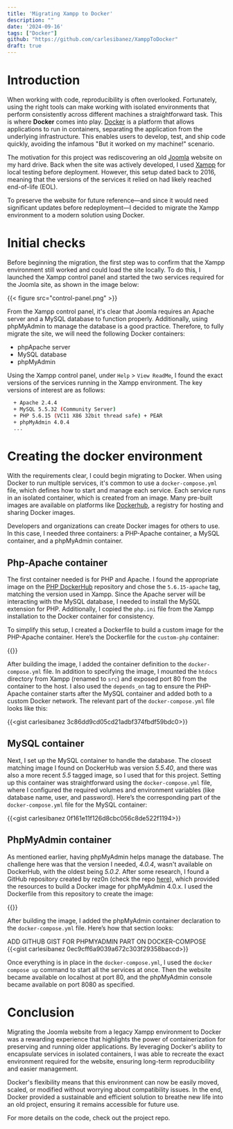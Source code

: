 ```yaml
---
title: 'Migrating Xampp to Docker'
description: ""
date: '2024-09-16'
tags: ["Docker"]
github: "https://github.com/carlesibanez/XamppToDocker"
draft: true
---
```

# Introduction

When working with code, reproducibility is often overlooked. Fortunately, using the right tools can make working with isolated environments that perform consistently across different machines a straightforward task. This is where **Docker** comes into play. [Docker](https://www.docker.com/}) is a platform that allows applications to run in containers, separating the application from the underlying infrastructure. This enables users to develop, test, and ship code quickly, avoiding the infamous "But it worked on my machine!" scenario.


The motivation for this project was rediscovering an old [Joomla](https://www.joomla.org/) website on my hard drive. Back when the site was actively developed, I used [Xampp](https://www.apachefriends.org/es/index.html) for local testing before deployment. However, this setup dated back to 2016, meaning that the versions of the services it relied on had likely reached end-of-life (EOL).

To preserve the website for future reference—and since it would need significant updates before redeployment—I decided to migrate the Xampp environment to a modern solution using Docker.


# Initial checks
Before beginning the migration, the first step was to confirm that the Xampp environment still worked and could load the site locally. To do this, I launched the Xampp control panel and started the two services required for the Joomla site, as shown in the image below:

{{< figure src="control-panel.png" >}}

From the Xampp control panel, it's clear that Joomla requires an Apache server and a MySQL database to function properly. Additionally, using phpMyAdmin to manage the database is a good practice. Therefore, to fully migrate the site, we will need the following Docker containers:

* phpApache server
* MySQL database
* phpMyAdmin

Using the Xampp control panel, under `Help` > `View ReadMe`, I found the exact versions of the services running in the Xampp environment. The key versions of interest are as follows:


```bash
  + Apache 2.4.4
  + MySQL 5.5.32 (Community Server)
  + PHP 5.6.15 (VC11 X86 32bit thread safe) + PEAR 
  + phpMyAdmin 4.0.4
  ...
```

# Creating the docker environment

With the requirements clear, I could begin migrating to Docker. When using Docker to run multiple services, it's common to use a `docker-compose.yml` file, which defines how to start and manage each service. Each service runs in an isolated container, which is created from an image. Many pre-built images are available on platforms like [Dockerhub](https://hub.docker.com/), a registry for hosting and sharing Docker images.

Developers and organizations can create Docker images for others to use. In this case, I needed three containers: a PHP-Apache container, a MySQL container, and a phpMyAdmin container.


## Php-Apache container
The first container needed is for PHP and Apache. I found the appropriate image on the [PHP DockerHub](https://hub.docker.com/_/php/) repository and chose the `5.6.15-apache` tag, matching the version used in Xampp. Since the Apache server will be interacting with the MySQL database, I needed to install the MySQL extension for PHP. Additionally, I copied the `php.ini` file from the Xampp installation to the Docker container for consistency.

To simplify this setup, I created a Dockerfile to build a custom image for the PHP-Apache container. Here’s the Dockerfile for the `custom-php` container:

{{<gist carlesibanez c86aae4719e541ef78b198dc6c7cea78>}}


After building the image, I added the container definition to the `docker-compose.yml` file. In addition to specifying the image, I mounted the `htdocs` directory from Xampp (renamed to `src`) and exposed port 80 from the container to the host. I also used the `depends_on` tag to ensure the PHP-Apache container starts after the MySQL container and added both to a custom Docker network. The relevant part of the `docker-compose.yml` file looks like this:

{{<gist carlesibanez 3c86dd9cd05cd21adbf374fbdf59bdc0>}}

## MySQL container
Next, I set up the MySQL container to handle the database. The closest matching image I found on DockerHub was version _5.5.40_, and there was also a more recent _5.5_ tagged image, so I used that for this project. Setting up this container was straightforward using the `docker-compose.yml` file, where I configured the required volumes and environment variables (like database name, user, and password). Here’s the corresponding part of the `docker-compose.yml` file for the MySQL container:

{{<gist carlesibanez 0f161e11f126d8cbc056c8de522f1194>}}

## PhpMyAdmin container
As mentioned earlier, having phpMyAdmin helps manage the database. The challenge here was that the version I needed, _4.0.4_, wasn't available on DockerHub, with the oldest being _5.0.2_. After some research, I found a GitHub repository created by rez0n (check the repo [here](https://github.com/rez0n/docker-phpmyadmin-4.0.x)), which provided the resources to build a Docker image for phpMyAdmin 4.0.x. I used the Dockerfile from this repository to create the image:

{{<gist carlesibanez c835f4de9eb4f5da18e66cdaa4c0525e>}}

After building the image, I added the phpMyAdmin container declaration to the `docker-compose.yml` file. Here’s how that section looks:


ADD GITHUB GIST FOR PHPMYADMIN PART ON DOCKER-COMPOSE
{{<gist carlesibanez 0ec9cff6a9039a672c303f29358baccd>}}

Once everything is in place in the `docker-compose.yml`, I used the `docker compose up` command to start all the services at once. Then the website became available on localhost at port 80, and the phpMyAdmin console became available on port 8080 as specified.

# Conclusion
Migrating the Joomla website from a legacy Xampp environment to Docker was a rewarding experience that highlights the power of containerization for preserving and running older applications. By leveraging Docker's ability to encapsulate services in isolated containers, I was able to recreate the exact environment required for the website, ensuring long-term reproducibility and easier management.

Docker's flexibility means that this environment can now be easily moved, scaled, or modified without worrying about compatibility issues. In the end, Docker provided a sustainable and efficient solution to breathe new life into an old project, ensuring it remains accessible for future use.

For more details on the code, check out the project repo.
